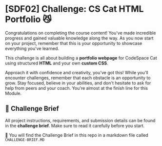 # [SDF02] Challenge: CS Cat HTML Portfolio 😼

Congratulations on completing the course content! You've made incredible progress and gained valuable knowledge along the way. As you now start on your project, remember that this is your opportunity to showcase everything you've learned.

This challenge is all about building a **portfolio webpage** for CodeSpace Cat using structured **HTML** and your own **custom CSS**.

Approach it with confidence and creativity, you've got this! While you'll encounter challenges, remember that each obstacle is an opportunity to grow. Stay focused, believe in your abilities, and don't hesitate to ask for help from peers and your coach. You're almost at the finish line for this Module.

## 📖 Challenge Brief

All project instructions, requirements, and submission details can be found in the **challenge brief**. Make sure to read it carefully before you start.

🔗 You will find the Challenge Brief in this repo in a markdown file called `CHALLENGE-BRIEF.MD`
